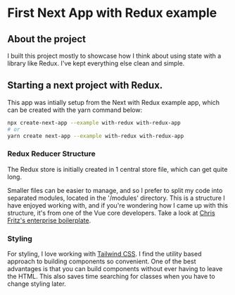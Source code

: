 # First Next App with Redux example

## About the project

I built this project mostly to showcase how I think about using state with a library like Redux. I've kept everything else clean and simple.

## Starting a next project with Redux.

This app was intially setup from the Next with Redux example app, which can be created with the yarn command below:

```bash
npx create-next-app --example with-redux with-redux-app
# or
yarn create next-app --example with-redux with-redux-app
```

### Redux Reducer Structure

The Redux store is initially created in 1 central store file, which can get quite long.

Smaller files can be easier to manage, and so I prefer to split my code into separated modules, located in the '/modules' directory. This is a structure I have enjoyed working with, and if you're wondering how I came up with this structure, it's from one of the Vue core developers. Take a look at [Chris Fritz's enterprise boilerplate](https://github.com/chrisvfritz/vue-enterprise-boilerplate/blob/master/src/state/modules/users.js).

### Styling

For styling, I love working with [Tailwind CSS](https://tailwindcss.com/). I find the utility based approach to building components so convenient. One of the best advantages is that you can build components without ever having to leave the HTML. This also saves time searching for classes when you have to change styling later.
